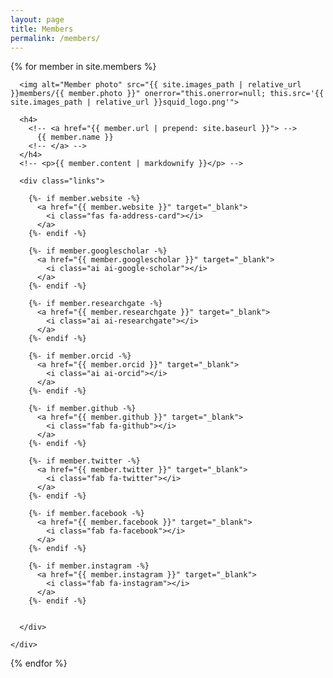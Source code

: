 ```yaml
---
layout: page
title: Members
permalink: /members/
---
```


<div class="members">
  {% for member in site.members %}
  <div class="member">
    <div class="container">
    
      <img alt="Member photo" src="{{ site.images_path | relative_url }}members/{{ member.photo }}" onerror="this.onerror=null; this.src='{{ site.images_path | relative_url }}squid_logo.png'">
    
      <h4>
        <!-- <a href="{{ member.url | prepend: site.baseurl }}"> -->
          {{ member.name }}
        <!-- </a> -->
      </h4>
      <!-- <p>{{ member.content | markdownify }}</p> -->
      
      <div class="links">
      
        {%- if member.website -%}
          <a href="{{ member.website }}" target="_blank">
            <i class="fas fa-address-card"></i>
          </a>
        {%- endif -%}
      
        {%- if member.googlescholar -%}
          <a href="{{ member.googlescholar }}" target="_blank">
            <i class="ai ai-google-scholar"></i>
          </a>
        {%- endif -%}
        
        {%- if member.researchgate -%}
          <a href="{{ member.researchgate }}" target="_blank">
            <i class="ai ai-researchgate"></i>
          </a>
        {%- endif -%}
        
        {%- if member.orcid -%}
          <a href="{{ member.orcid }}" target="_blank">
            <i class="ai ai-orcid"></i>
          </a>
        {%- endif -%}
      
        {%- if member.github -%}
          <a href="{{ member.github }}" target="_blank">
            <i class="fab fa-github"></i> 
          </a>
        {%- endif -%}
        
        {%- if member.twitter -%}
          <a href="{{ member.twitter }}" target="_blank">
            <i class="fab fa-twitter"></i>
          </a>
        {%- endif -%}
        
        {%- if member.facebook -%}
          <a href="{{ member.facebook }}" target="_blank">
            <i class="fab fa-facebook"></i>
          </a>
        {%- endif -%}
        
        {%- if member.instagram -%}
          <a href="{{ member.instagram }}" target="_blank">
            <i class="fab fa-instagram"></i>
          </a>
        {%- endif -%}
        
        
      </div>
      
    </div> 
  </div>
  {% endfor %}
</div>